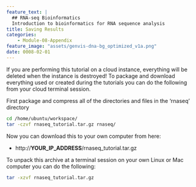 ```yaml
---
feature_text: |
  ## RNA-seq Bioinformatics
  Introduction to bioinformatics for RNA sequence analysis
title: Saving Results
categories:
    - Module-08-Appendix
feature_image: "assets/genvis-dna-bg_optimized_v1a.png"
date: 0008-02-01
---
```


If you are performing this tutorial on a cloud instance, everything will be deleted when the instance is destroyed! To package and download everything used or created during the tutorials you can do the following from your cloud terminal session.

First package and compress all of the directories and files in the ‘rnaseq’ directory

```bash
cd /home/ubuntu/workspace/
tar -czvf rnaseq_tutorial.tar.gz rnaseq/
```

Now you can download this to your own computer from here:
 * http://__YOUR_IP_ADDRESS__/rnaseq_tutorial.tar.gz
	
To unpack this archive at a terminal session on your own Linux or Mac computer you can do the following:

```bash
tar -xzvf rnaseq_tutorial.tar.gz
```